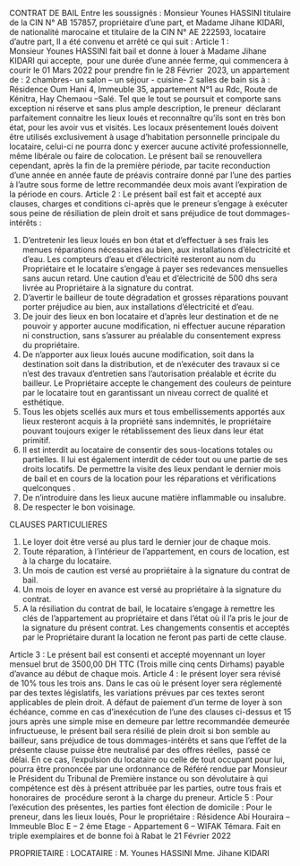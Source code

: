 CONTRAT DE BAIL
Entre les soussignés :
Monsieur Younes HASSINI titulaire de la CIN N° AB 157857, propriétaire d’une part, et Madame Jihane
KIDARI, de nationalité marocaine et titulaire de la CIN N° AE 222593, locataire d’autre part,
Il a été convenu et arrêté ce qui suit :
Article 1 : Monsieur Younes HASSINI fait bail et donne à louer à Madame Jihane KIDARI qui accepte,
 pour une durée d’une année ferme, qui commencera à courir le 01 Mars 2022 pour prendre fin le 28 Février 
2023, un appartement de : 2 chambres- un salon – un séjour - cuisine- 2 salles de bain sis à : Résidence
Oum Hani 4, Immeuble 35, appartement N°1 au Rdc, Route de Kénitra, Hay Chemaou –Salé.
Tel que le tout se poursuit et comporte sans exception ni réserve et sans plus ample description, le preneur 
déclarant parfaitement connaitre les lieux loués et reconnaître qu’ils sont en très bon état, pour les avoir vus
et visités.
Les locaux présentement loués doivent être utilisés exclusivement à usage d’habitation personnelle
principale du locataire, celui-ci ne pourra donc y exercer aucune activité professionnelle, même
libérale ou faire de colocation.
Le présent bail se renouvellera cependant, après la fin de la première période, par tacite reconduction d’une
année en année faute de préavis contraire donné par l’une des parties à l’autre sous forme de lettre
recommandée deux mois avant l’expiration de la période en cours.
Article 2 : Le présent bail est fait et accepté aux clauses, charges et conditions ci-après que le preneur
s’engage à exécuter sous peine de résiliation de plein droit et sans préjudice de tout dommages-intérêts :
1. D’entretenir les lieux loués en bon état et d’effectuer à ses frais les menues réparations nécessaires au bien, aux installations d’électricité et d’eau.
Les compteurs d’eau et d’électricité resteront au nom du Propriétaire et le locataire s’engage à payer
ses redevances mensuelles sans aucun retard. Une caution d’eau et d’électricité de 500 dhs sera livrée
au Propriétaire à la signature du contrat.
2. D’avertir le bailleur de toute dégradation et grosses réparations pouvant porter préjudice au bien, aux
installations d’électricité et d’eau.
3. De jouir des lieux en bon locataire et d’après leur destination et de ne pouvoir y apporter aucune
modification, ni effectuer aucune réparation ni construction, sans s’assurer au préalable du consentement
express du propriétaire.
4. De n’apporter aux lieux loués aucune modification, soit dans la destination soit dans la distribution, et de
n’exécuter des travaux si ce n’est des travaux d’entretien sans l’autorisation préalable et écrite du bailleur. Le
Propriétaire accepte le changement des couleurs de peinture par le locataire tout en garantissant un niveau
correct de qualité et esthétique.
5. Tous les objets scellés aux murs et tous embellissements apportés aux lieux resteront acquis à la propriété
sans indemnités, le propriétaire pouvant toujours exiger le rétablissement des lieux dans leur état primitif.
6. Il est interdit au locataire de consentir des sous-locations totales ou partielles. Il lui est également interdit de
céder tout ou une partie de ses droits locatifs. De permettre la visite des lieux pendant le dernier mois de bail
et en cours de la location pour les réparations et vérifications quelconques . 
7. De n’introduire dans les lieux aucune matière inflammable ou insalubre. 
8. De respecter le bon voisinage. 

CLAUSES PARTICULIERES
1. Le loyer doit être versé au plus tard le dernier jour de chaque mois. 
2. Toute réparation, à l’intérieur de l’appartement, en cours de location, est à la charge du locataire. 
3. Un mois de caution est versé au propriétaire à la signature du contrat de bail. 
4. Un mois de loyer en avance est versé au propriétaire à la signature du contrat. 
5. A la résiliation du contrat de bail, le locataire s’engage à remettre les clés de l’appartement au
propriétaire et dans l’état où il l’a pris le jour de la signature du présent contrat. Les changements
consentis et acceptés par le Propriétaire durant la location ne feront pas parti de cette clause.

Article 3 : Le présent bail est consenti et accepté moyennant un loyer mensuel brut de 3500,00 DH TTC
(Trois mille cinq cents Dirhams) payable d’avance au début de chaque mois.
Article 4 : le présent loyer sera révisé de 10% tous les trois ans.
Dans le cas où le présent loyer sera réglementé par des textes législatifs, les variations prévues par ces
textes seront applicables de plein droit.
A défaut de paiement d’un terme de loyer à son échéance, comme en cas d’inexécution de l’une des
clauses ci-dessus et 15 jours après une simple mise en demeure par lettre recommandée demeurée
infructueuse, le présent bail sera résilié de plein droit si bon semble au bailleur, sans préjudice de tous
dommages-intérêts et sans que l’effet de la présente clause puisse être neutralisé par des offres réelles,
 passé ce délai.
En ce cas, l’expulsion du locataire ou celle de tout occupant pour lui, pourra être prononcée par une
ordonnance de Référé rendue par Monsieur le Président du Tribunal de Première instance ou son
dévolutaire à qui compétence est dès à présent attribuée par les parties, outre tous frais et honoraires de
 procédure seront à la charge du preneur.
Article 5 : Pour l’exécution des présentes, les parties font élection de domicile :
Pour le preneur, dans les lieux loués,
Pour le propriétaire : Résidence Abi Houraira – Immeuble Bloc E – 2
ème Etage - Appartement 6 – WIFAK Témara.
Fait en triple exemplaires et de bonne foi à Rabat le 21 Février 2022

PROPRIETAIRE :                          LOCATAIRE :
M. Younes HASSINI                      Mme. Jihane KIDARI